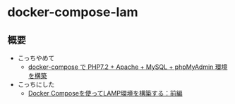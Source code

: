 # docker-compose-lam

## 概要
- こっちやめて
  - [docker-compose で PHP7.2 + Apache + MySQL + phpMyAdmin 環境を構築][link1]
- こっちにした
  - [Docker Composeを使ってLAMP環境を構築する：前編][link2]

[link1]:https://qiita.com/naente_dev/items/d259ea84c172deeff7d8

[link2]:https://qiita.com/rockinruuula1227/items/83f3f1406f339083ef3f
